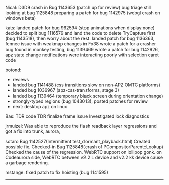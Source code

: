 Nical:
        D3D9 crash in Bug 1143653 (patch up for review)
        bug triage
        still looking at bug 1125848
        preparing a patch for bug 1142975 (webgl crash on windows beta)



kats:
        landed patch for bug 962594 (stop animations when display:none)
        decided to split bug 1116579 and land the code to delete TryCapture first (bug 1143518), then worry about the rest.
        landed patch for bug 1136363, fennec issue with weakmap changes in Fx38
        wrote a patch for a crasher bug found in monkey testing, bug 1139469
        wrote a patch for bug 1142926, apz state change notifications were interacting poorly with selection caret code



botond:
  - reviews
  - landed bug 1141488 (css transitions slow on non-APZ OMTC platforms)
  - landed bug 1036967 (apz-css-transforms, stage 3)
  - landed bug 1139464 (temporary black screen during orientation change)
  - strongly-typed regions (bug 1043013), posted patches for review
  - next: desktop apz on linux



Bas:
        TDR code
        TDR finalize frame issue
        Investigated lock diagnostics



jrmuizel:
        Was able to reproduce the flash readback layer regressions and got a fix into trunk, aurora,



sotaro
        Bug 1142527(Intermittent test_dormant_playback.html) Created possible fix. Checked-in
        Bug 1125848(crash of PCompositorParent::Lookup) Checked the cause of the regression.
        WebRTC support on lollipop gonk. on Codeaurora side, WebRTC between v2.2 L device and v2.2 kk device cause a garbage rendering.



mstange:
        fixed patch to fix hoisting (bug 1141595)

________________


